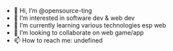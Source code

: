 - 👋 Hi, I’m @opensource-ting
- 👀 I’m interested in software dev & web dev
- 🌱 I’m currently learning various technologies esp web
- 💞️ I’m looking to collaborate on web game/app
- 📫 How to reach me: undefined

<!---
opensource-ting/opensource-ting is a ✨ special ✨ repository because its `README.md` (this file) appears on your GitHub profile.
You can click the Preview link to take a look at your changes.
--->
